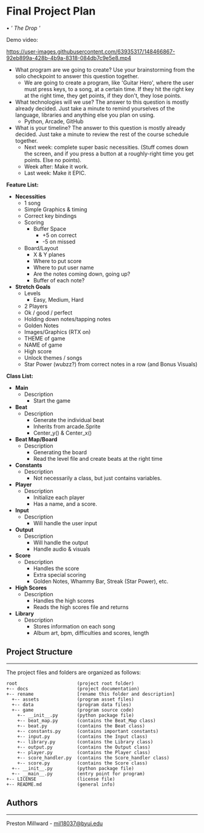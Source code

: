 # **Final Project Plan**
• _&#39; The Drop &#39;_

Demo video:

https://user-images.githubusercontent.com/63935317/148466867-92eb899a-428b-4b9a-8318-084db7c9e5e8.mp4


- What program are we going to create? Use your brainstorming from the solo checkpoint to answer this question together.
  - We are going to create a program, like &#39;Guitar Hero&#39;, where the user must press keys, to a song, at a certain time. If they hit the right key at the right time, they get points, if they don&#39;t, they lose points.
- What technologies will we use? The answer to this question is mostly already decided. Just take a minute to remind yourselves of the language, libraries and anything else you plan on using.
  - Python, Arcade, GitHub
- What is your timeline? The answer to this question is mostly already decided. Just take a minute to review the rest of the course schedule together.
  - Next week: complete super basic necessities. (Stuff comes down the screen, and if you press a button at a roughly-right time you get points. Else no points).
  - Week after: Make it work.
  - Last week: Make it EPIC.

**Feature List:**

- **Necessities**
  - 1 song
  - Simple Graphics &amp; timing
  - Correct key bindings
  - Scoring
    - Buffer Space
      - +5 on correct
      - -5 on missed
  - Board/Layout
    - X &amp; Y planes
    - Where to put score
    - Where to put user name
    - Are the notes coming down, going up?
    - Buffer of each note?
- **Stretch Goals**
  - Levels
    - Easy, Medium, Hard
  - 2 Players
  - Ok / good / perfect
  - Holding down notes/tapping notes
  - Golden Notes
  - Images/Graphics (RTX on)
  - THEME of game
  - NAME of game
  - High score
  - Unlock themes / songs
  - Star Power (wubzz?) from correct notes in a row (and Bonus Visuals)

**Class List:**

- **Main**
  - Description
    - Start the game
- **Beat**
  - Description
    - Generate the individual beat
    - Inherits from arcade.Sprite
    - Center\_y() &amp; Center\_x()
- **Beat Map/Board**
  - Description
    - Generating the board
    - Read the level file and create beats at the right time
- **Constants**
  - Description
    - Not necessarily a class, but just contains variables.
- **Player**
  - Description
    - Initialize each player
    - Has a name, and a score.
- **Input**
  - Description
    - Will handle the user input
- **Output**
  - Description
    - Will handle the output
    - Handle audio &amp; visuals
- **Score**
  - Description
    - Handles the score
    - Extra special scoring
    - Golden Notes, Whammy Bar, Streak (Star Power), etc.
- **High Scores**
  - Description
    - Handles the high scores
    - Reads the high scores file and returns
- **Library**
  - Description
    - Stores information on each song
    - Album art, bpm, difficulties and scores, length




## Project Structure
---
The project files and folders are organized as follows:
```
root                      (project root folder)
+-- docs                  (project documentation)
+-- rename                [rename this folder and description]
  +-- assets              (program asset files)
  +-- data                (program data files)
  +-- game                (program source code)
    +-- __init__.py       (python package file)
    +-- beat_map.py       (contains the Beat_Map class)
    +-- beat.py           (contains the Beat class)
    +-- constants.py      (contains important constants)
    +-- input.py          (contains the Input class)
    +-- library.py        (contains the Library class)
    +-- output.py         (contains the Output class)
    +-- player.py         (contains the Player class)
    +-- score_handler.py  (contains the Score_handler class)
    +-- score.py          (contains the Score class)
  +-- __init__.py         (python package file)
  +-- __main__.py         (entry point for program)
+-- LICENSE               (license file)
+-- README.md             (general info)
```
## Authors
---
Preston Millward - mil18037@byui.edu

